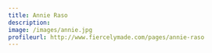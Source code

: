 ```yaml
---
title: Annie Raso
description: 
image: /images/annie.jpg
profileurl: http://www.fiercelymade.com/pages/annie-raso
---
```

